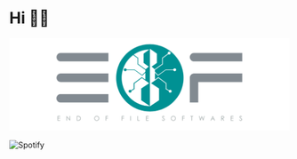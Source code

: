 # Hi :technologist:

![Header](./img/header.png)

![Spotify ](https://spotify-recently-played-readme.vercel.app/api?user=franciscoramonsp&count=5)
